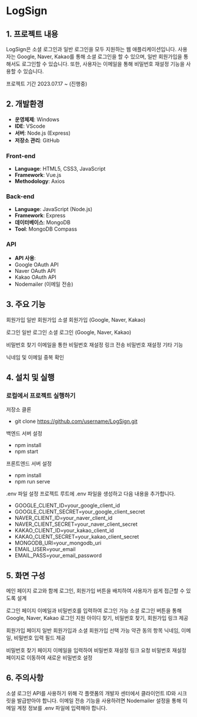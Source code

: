 # LogSign

## 1. 프로젝트 내용
LogSign은 소셜 로그인과 일반 로그인을 모두 지원하는 웹 애플리케이션입니다. 사용자는 Google, Naver, Kakao를 통해 소셜 로그인을 할 수 있으며, 일반 회원가입을 통해서도 로그인할 수 있습니다. 또한, 사용자는 이메일을 통해 비밀번호 재설정 기능을 사용할 수 있습니다.

프로젝트 기간
2023.07.17 ~ (진행중)

## 2. 개발환경
- **운영체제**: Windows
- **IDE**: VScode
- **서버**: Node.js (Express)
- **저장소 관리**: GitHub
  
### Front-end
- **Language**: HTML5, CSS3, JavaScript
- **Framework**: Vue.js
- **Methodology**: Axios
  
### Back-end
- **Language**: JavaScript (Node.js)
- **Framework**: Express
- **데이터베이스**: MongoDB
- **Tool**: MongoDB Compass
  
### API
- **API 사용**:
- Google OAuth API
- Naver OAuth API
- Kakao OAuth API
- Nodemailer (이메일 전송)

## 3. 주요 기능
회원가입
일반 회원가입
소셜 회원가입 (Google, Naver, Kakao)

로그인
일반 로그인
소셜 로그인 (Google, Naver, Kakao)

비밀번호 찾기
이메일을 통한 비밀번호 재설정 링크 전송
비밀번호 재설정
기타 기능

닉네임 및 이메일 중복 확인

## 4. 설치 및 실행
### 로컬에서 프로젝트 실행하기

저장소 클론
- git clone https://github.com/username/LogSign.git

백엔드 서버 설정
- npm install
- npm start

프론트엔드 서버 설정
- npm install
- npm run serve

.env 파일 설정
프로젝트 루트에 .env 파일을 생성하고 다음 내용을 추가합니다.

- GOOGLE_CLIENT_ID=your_google_client_id
- GOOGLE_CLIENT_SECRET=your_google_client_secret
- NAVER_CLIENT_ID=your_naver_client_id
- NAVER_CLIENT_SECRET=your_naver_client_secret
- KAKAO_CLIENT_ID=your_kakao_client_id
- KAKAO_CLIENT_SECRET=your_kakao_client_secret
- MONGODB_URI=your_mongodb_uri
- EMAIL_USER=your_email
- EMAIL_PASS=your_email_password

## 5. 화면 구성
메인 페이지
로고와 함께 로그인, 회원가입 버튼을 배치하여 사용자가 쉽게 접근할 수 있도록 설계

로그인 페이지
이메일과 비밀번호를 입력하여 로그인 가능
소셜 로그인 버튼을 통해 Google, Naver, Kakao 로그인 지원
아이디 찾기, 비밀번호 찾기, 회원가입 링크 제공

회원가입 페이지
일반 회원가입과 소셜 회원가입 선택 가능
약관 동의 항목
닉네임, 이메일, 비밀번호 입력 필드 제공

비밀번호 찾기 페이지
이메일을 입력하여 비밀번호 재설정 링크 요청
비밀번호 재설정 페이지로 이동하여 새로운 비밀번호 설정

## 6. 주의사항
소셜 로그인 API를 사용하기 위해 각 플랫폼의 개발자 센터에서 클라이언트 ID와 시크릿을 발급받아야 합니다.
이메일 전송 기능을 사용하려면 Nodemailer 설정을 통해 이메일 계정 정보를 .env 파일에 입력해야 합니다.
